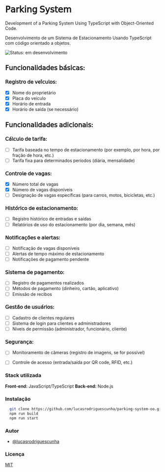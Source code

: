 # 𝖯𝖺𝗋𝗄𝗂𝗇𝗀 𝖲𝗒𝗌𝗍𝖾𝗆

Development of a Parking System Using TypeScript with Object-Oriented Code.

Desenvolvimento de um Sistema de Estacionamento Usando TypeScript com código orientado a objetos.

![Status: em desenvolvimento](http://img.shields.io/static/v1?label=STATUS&message=EM%20DESENVOLVIMENTO&color=GREEN&style=for-the-badge)

## 𝖥𝗎𝗇𝖼𝗂𝗈𝗇𝖺𝗅𝗂𝖽𝖺𝖽𝖾𝗌 𝖻𝖺́𝗌𝗂𝖼𝖺𝗌:

### 𝖱𝖾𝗀𝗂𝗌𝗍𝗋𝗈 𝖽𝖾 𝗏𝖾𝗂́𝖼𝗎𝗅𝗈𝗌:

- [X] Nome do proprietário
- [X] Placa do veículo
- [X] Horário de entrada
- [X] Horário de saída (se necessário)

## 𝖥𝗎𝗇𝖼𝗂𝗈𝗇𝖺𝗅𝗂𝖽𝖺𝖽𝖾𝗌 𝖺𝖽𝗂𝖼𝗂𝗈𝗇𝖺𝗂𝗌:

### 𝖢𝖺́𝗅𝖼𝗎𝗅𝗈 𝖽𝖾 𝗍𝖺𝗋𝗂𝖿𝖺:

- [ ] Tarifa baseada no tempo de estacionamento (por exemplo, por hora, por fração de hora, etc.)
- [ ] Tarifa fixa para determinados períodos (diária, mensalidade)

### 𝖢𝗈𝗇𝗍𝗋𝗈𝗅𝖾 𝖽𝖾 𝗏𝖺𝗀𝖺𝗌:

- [X] Número total de vagas
- [X] Número de vagas disponíveis
- [ ] Designação de vagas específicas (para carros, motos, bicicletas, etc.)

### 𝖧𝗂𝗌𝗍𝗈́𝗋𝗂𝖼𝗈 𝖽𝖾 𝖾𝗌𝗍𝖺𝖼𝗂𝗈𝗇𝖺𝗆𝖾𝗇𝗍𝗈:

- [ ] Registro histórico de entradas e saídas
- [ ] Relatórios de uso do estacionamento (por dia, semana, mês)

### 𝖭𝗈𝗍𝗂𝖿𝗂𝖼𝖺𝖼̧𝗈̃𝖾𝗌 𝖾 𝖺𝗅𝖾𝗋𝗍𝖺𝗌:

- [ ] Notificação de vagas disponíveis
- [ ] Alertas de tempo máximo de estacionamento
- [ ] Notificações de pagamento pendente

### 𝖲𝗂𝗌𝗍𝖾𝗆𝖺 𝖽𝖾 𝗉𝖺𝗀𝖺𝗆𝖾𝗇𝗍𝗈:

- [ ] Registro de pagamentos realizados
- [ ] Métodos de pagamento (dinheiro, cartão, aplicativo)
- [ ] Emissão de recibos

### 𝖦𝖾𝗌𝗍𝖺̃𝗈 𝖽𝖾 𝗎𝗌𝗎𝖺́𝗋𝗂𝗈𝗌:

- [ ] Cadastro de clientes regulares
- [ ] Sistema de login para clientes e administradores
- [ ] Níveis de permissão (administrador, funcionário, cliente)

### 𝖲𝖾𝗀𝗎𝗋𝖺𝗇𝖼̧𝖺:

- [ ] Monitoramento de câmeras (registro de imagens, se for possível)
- [ ] Controle de acesso (entrada/saída por QR code, RFID, etc.)


### Stack utilizada

**Front-end:** JavaScript/TypeScript
**Back-end:** Node.js

### Instalação

```bash
  git clone https://github.com/lucasrodriguescunha/parking-system-oo.git
  npm run build
  npm run start
```

### Autor

- [@lucasrodriguescunha](https://www.github.com/lucasrodriguescunha)

### Licença

[MIT](https://choosealicense.com/licenses/mit/)
